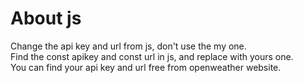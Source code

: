 # About js
 Change the api key and url from js, don't use the my one.
 <br>
 Find the const apikey and const url in js, and replace with yours one.
 <br>
 You can find your api key and url free from openweather website.